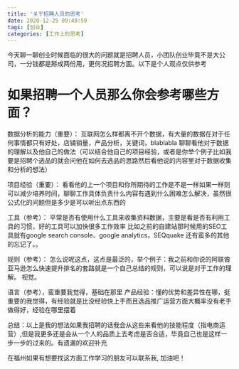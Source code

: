 ```yaml
---
title: '关于招聘人员的思考'
date: 2020-12-25 09:49:59
tags: [创业]
categories: [工作上的思考]
---
```


今天聊一聊创业时候面临的很大的问题就是招聘人员，小团队创业毕竟不是大公司，一分钱都是掰成两份用，更何况招聘方面。以下是个人观点仅供参考

# 如果招聘一个人员那么你会参考哪些方面？

数据分析的能力（重要）：
互联网怎么样都离不开个数据，有大量的数据在对于任何事情都只有好处，店铺销量，产品分析，关键词，blablabla
聊聊看他对于数据的理解以及他自己的做法（可以结合他自己的项目经验，或者是你举个例子比如我要是招聘个选品的就会问他在如何去选品的思路然后看他说的内容里对于数据收集和分析的想法）

项目经验（重要）：
看看他的上一个项目和你所期待的工作是不是一样如果一样则可以减少培养时间，聊聊工作具体负责什么内容有遇到什么困难怎么解决，虽然很公式化的问题但是多少是可以听出点东西的

工具（参考）：
平常是否有使用什么工具来收集资料数据，主要是看是否有利用工具的习惯，好的工具可以加快很多工作效率
比如之前的自建站那时候用的SEO工具就有google search console、google analytics，SEQquake 还有蛮多的其他的忘记了。。


规则（参考）：
怎么说呢这点，这点是最泛的，举个例子：我之前和你说的阿联酋亚马逊怎么快速提升排名的套路就是一个自己总结的规则，可以说是对于工作的理解。
视觉。

语言（参考），蛮重要我觉得，基础在那里
产品经验：懂的优势和差异性在哪，挺重要的我觉得，有经验就是比没经验快上手而且选品推广运营方面大概率没有老手做得好，经验在哪里摆着

总结：以上是我的想法如果我招聘的话我会从这些来看他的技能程度（指电商运营）,但是我更多还是会从一个人的品质上去考虑是否合适，毕竟自己也是这样一步一步的过来的。有遗漏的欢迎补充

在福州如果有想要找这方面工作学习的朋友可以联系我, 加油吧！